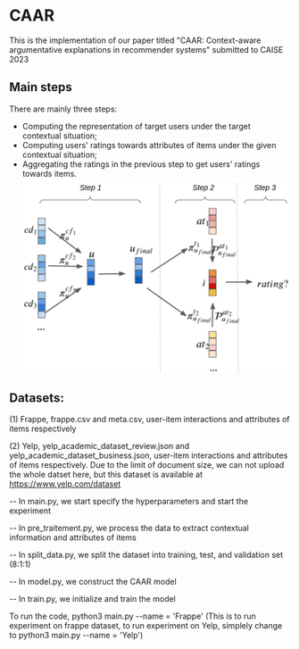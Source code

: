 # CAAR
This is the implementation of our paper titled "CAAR: Context-aware argumentative explanations in recommender systems" submitted to CAISE 2023

## Main steps
There are mainly three steps:
- Computing the representation of target users under the target contextual situation;
- Computing users' ratings towards attributes of items under the given contextual situation;
- Aggregating the ratings in the previous step to get users' ratings towards items.
![Illustration of the framework of CAAR](https://github.com/anonymouscodeforpaper/CAAR/blob/main/framework.png)


## Datasets: 

(1) Frappe, frappe.csv and meta.csv, user-item interactions and attributes of items respectively

(2) Yelp, yelp_academic_dataset_review.json and yelp_academic_dataset_business.json, user-item interactions and attributes of items respectively. Due to the limit of document size, we can not upload the whole datset here, but this dataset is available at https://www.yelp.com/dataset

-- In main.py, we start specify the hyperparameters and start the experiment

-- In pre_traitement.py, we process the data to extract contextual information and attributes of items

-- In split_data.py, we split the dataset into training, test, and validation set (8:1:1)

-- In model.py, we construct the CAAR model

-- In train.py, we initialize and train the model



To run the code, python3 main.py --name = 'Frappe' (This is to run experiment on frappe dataset, to run experiment on Yelp, simplely change to python3 main.py --name = 'Yelp')
